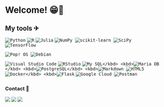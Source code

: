 # Welcome! 😁👋


## My tools ✈
  
<kbd>![Python](https://img.shields.io/badge/python-3670A0?style=for-the-badge&logo=python&logoColor=ffdd54)</kbd>
<kbd>![R](https://img.shields.io/badge/r-%23276DC3.svg?style=for-the-badge&logo=r&logoColor=white)</kbd>
<kbd>![Julia](https://img.shields.io/badge/-Julia-9558B2?style=for-the-badge&logo=julia&logoColor=white)</kbd>
<kbd>![NumPy](https://img.shields.io/badge/numpy-%23013243.svg?style=for-the-badge&logo=numpy&logoColor=white) </kbd>
<kbd>![scikit-learn](https://img.shields.io/badge/scikit--learn-%23F7931E.svg?style=for-the-badge&logo=scikit-learn&logoColor=white) </kbd>
<kbd>![SciPy](https://img.shields.io/badge/SciPy-%230C55A5.svg?style=for-the-badge&logo=scipy&logoColor=%white)</kbd>
<kbd>![TensorFlow](https://img.shields.io/badge/TensorFlow-%23FF6F00.svg?style=for-the-badge&logo=TensorFlow&logoColor=white) </kbd>

<kbd>![Pop!\_OS](https://img.shields.io/badge/Pop!_OS-48B9C7?style=for-the-badge&logo=Pop!_OS&logoColor=white) </kbd>
<kbd>![Debian](https://img.shields.io/badge/Debian-D70A53?style=for-the-badge&logo=debian&logoColor=white) </kbd>

<kbd>![Visual Studio Code](https://img.shields.io/badge/Visual%20Studio%20Code-0078d7.svg?style=for-the-badge&logo=visual-studio-code&logoColor=white)</kbd>
<kbd>![RStudio](https://img.shields.io/badge/RStudio-4285F4?style=for-the-badge&logo=rstudio&logoColor=white)</kbd>
<kbd>![My SQL](https://img.shields.io/badge/MySQL-00000F?style=for-the-badge&logo=mysql&logoColor=white")</kbd>
<kbd>![Maria DB](https://img.shields.io/badge/MariaDB-01529E?style=for-the-badge&logo=mariadb&logoColor=white")</kbd>
<kbd>![PostgreSQL](https://img.shields.io/badge/PostgreSQL-316192?style=for-the-badge&logo=postgresql&logoColor=white")</kbd>
<kbd>![Markdown](https://img.shields.io/badge/markdown-%23000000.svg?style=for-the-badge&logo=markdown&logoColor=white) </kbd>
<kbd>![HTML5](https://img.shields.io/badge/html5-%23E34F26.svg?style=for-the-badge&logo=html5&logoColor=white)</kbd>
<kbd>![Docker](https://img.shields.io/badge/Docker-2496ED?style=for-the-badge&logo=docker&logoColor=white")</kbd>
<kbd>![Flask](https://img.shields.io/badge/flask-%23000.svg?style=for-the-badge&logo=flask&logoColor=white)</kbd>
<kbd>![Google Cloud](https://img.shields.io/badge/GoogleCloud-%234285F4.svg?style=for-the-badge&logo=google-cloud&logoColor=white) </kbd>
<kbd>![Postman](https://img.shields.io/badge/Postman-FF6C37?style=for-the-badge&logo=postman&logoColor=white) </kbd>
  
##
 

### Contact 💬
<div> 
 <a href = "https://twitter.com/VitorBSP"><img src="https://img.shields.io/badge/Twitter-1DA1F2?style=for-the-badge&logo=twitter&logoColor=white" target="_blank"></a>
 <a href = "mailto:vitorpereira3115@gmail.com"><img src="https://img.shields.io/badge/Gmail-D14836?style=for-the-badge&logo=gmail&logoColor=white" target="_blank"></a>
 <a href="https://br.linkedin.com/in/vitor-bernardo-silveira-pereira-0306961ab" target="_blank"><img src="https://img.shields.io/badge/-LinkedIn-%230077B5?style=for-the-badge&logo=linkedin&logoColor=white" target="_blank"></a> 
</div>


  
